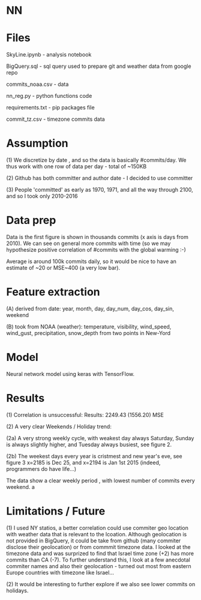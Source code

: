 # NN

# Files

SkyLine.ipynb    - analysis notebook

BigQuery.sql     - sql query used to prepare git and weather data from
                   google repo

commits_noaa.csv - data

nn_reg.py        - python functions code

requirements.txt - pip packages file

commit_tz.csv    - timezone commits data

# Assumption
(1) We discretize by date , and so the data is basically #commits/day. We
    thus work with one row of data per day - total of ~150KB
    
(2) Github has both committer and author date - I decided to use committer

(3) People 'committed' as early as 1970, 1971, and all the way through 2100,
    and so I took only 2010-2016

# Data prep 
Data is the first figure is shown in thousands commits (x axis is days from
2010). We can see on general more commits with time (so we may hypothesize
positive correlation of #commits with the global warming :-)

Average is around 100k commits daily, so it would be nice to have an estimate
of ~20 or MSE~400 (a very low bar).

# Feature extraction
(A) derived from date: year, month, day, day_num, day_cos, day_sin, weekend

(B) took from NOAA (weather): temperature, visibility, wind_speed, wind_gust,
    precipitation, snow_depth from two points in New-Yord

# Model 
Neural network model using keras with TensorFlow.

# Results
(1) Correlation is unsuccessful: Results: 2249.43 (1556.20) MSE

(2) A very clear Weekends / Holiday trend:

(2a) A very strong weekly cycle, with weakest day always Saturday, Sunday is 
     always slightly higher, and Tuesday always busiest, see figure 2.

(2b) The weekest days every year is cristmest and new year's eve, see figure
     3 x=2185 is Dec 25, and x=2194 is Jan 1st 2015 (indeed, programmers 
     do have life...)

The data show a clear weekly period , with lowest number of commits every weekend.
a
# Limitations / Future 
(1) I used NY statios, a better correlation could use commiter geo location with
    weather data that is relevant to the lcoation. Although geolocation is not
    provided in BigQuery, it could be take from github (many commiter disclose
    their geolocation) or from commmit timezone data. I looked at the timezone
    data and was surprized to find that Israel time zone (+2) has more commits
    than CA (-7). To further understand this, I look at a few anecdotal commiter
    names and also their geolocation - turned out most from eastern Europe
    countries with timezone like Israel...

(2) It would be interesting to further explore if we also see lower commits
    on holidays.
